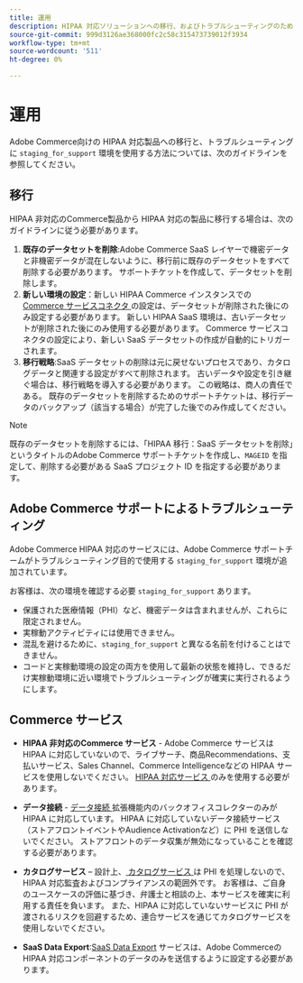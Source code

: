 ```yaml
---
title: 運用
description: HIPAA 対応ソリューションへの移行、およびトラブルシューティングのためのセカンダリステージング環境の使用に関するガイドライン。
source-git-commit: 999d3126ae368000fc2c58c315473739012f3934
workflow-type: tm+mt
source-wordcount: '511'
ht-degree: 0%

---
```



# 運用

Adobe Commerce向けの HIPAA 対応製品への移行と、トラブルシューティングに `staging_for_support` 環境を使用する方法については、次のガイドラインを参照してください。

## 移行

HIPAA 非対応のCommerce製品から HIPAA 対応の製品に移行する場合は、次のガイドラインに従う必要があります。

1. **既存のデータセットを削除**:Adobe Commerce SaaS レイヤーで機密データと非機密データが混在しないように、移行前に既存のデータセットをすべて削除する必要があります。 サポートチケットを作成して、データセットを削除します。
1. **新しい環境の設定**：新しい HIPAA Commerce インスタンスでの [Commerce サービスコネクタ ](https://experienceleague.adobe.com/en/docs/commerce-merchant-services/user-guides/integration-services/saas) の設定は、データセットが削除された後にのみ設定する必要があります。 新しい HIPAA SaaS 環境は、古いデータセットが削除された後にのみ使用する必要があります。 Commerce サービスコネクタの設定により、新しい SaaS データセットの作成が自動的にトリガーされます。
1. **移行戦略**:SaaS データセットの削除は元に戻せないプロセスであり、カタログデータと関連する設定がすべて削除されます。 古いデータや設定を引き継ぐ場合は、移行戦略を導入する必要があります。 この戦略は、商人の責任である。 既存のデータセットを削除するためのサポートチケットは、移行データのバックアップ（該当する場合）が完了した後でのみ作成してください。

>[!NOTE]
>既存のデータセットを削除するには、「HIPAA 移行：SaaS データセットを削除」というタイトルのAdobe Commerce サポートチケットを作成し、`MAGEID` を指定して、削除する必要がある SaaS プロジェクト ID を指定する必要があります。

## Adobe Commerce サポートによるトラブルシューティング

Adobe Commerce HIPAA 対応のサービスには、Adobe Commerce サポートチームがトラブルシューティング目的で使用する `staging_for_support` 環境が追加されています。

お客様は、次の環境を確認する必要 `staging_for_support` あります。

- 保護された医療情報（PHI）など、機密データは含まれませんが、これらに限定されません。
- 実稼動アクティビティには使用できません。
- 混乱を避けるために、`staging_for_support` と異なる名前を付けることはできません。
- コードと実稼動環境の設定の両方を使用して最新の状態を維持し、できるだけ実稼動環境に近い環境でトラブルシューティングが確実に実行されるようにします。

## Commerce サービス

- **HIPAA 非対応のCommerce サービス** - Adobe Commerce サービスは HIPAA に対応していないので、ライブサーチ、商品Recommendations、支払いサービス、Sales Channel、Commerce Intelligenceなどの HIPAA サービスを使用しないでください。 [HIPAA 対応サービス ](overview.md) のみを使用する必要があります。

- **データ接続** - [ データ接続 ](https://experienceleague.adobe.com/en/docs/commerce-merchant-services/data-connection/overview) 拡張機能内のバックオフィスコレクターのみが HIPAA に対応しています。 HIPAA に対応していないデータ接続サービス（ストアフロントイベントやAudience Activationなど）に PHI を送信しないでください。 ストアフロントのデータ収集が無効になっていることを確認する必要があります。

- **カタログサービス** – 設計上、[ カタログサービス ](https://experienceleague.adobe.com/en/docs/commerce-merchant-services/catalog-service/overview) は PHI を処理しないので、HIPAA 対応監査およびコンプライアンスの範囲外です。 お客様は、ご自身のユースケースの評価に基づき、弁護士と相談の上、本サービスを確実に利用する責任を負います。 また、HIPAA に対応していないサービスに PHI が渡されるリスクを回避するため、連合サービスを通じてカタログサービスを使用しないでください。

- **SaaS Data Export**:[SaaS Data Export](https://experienceleague.adobe.com/en/docs/commerce-merchant-services/saas-data-export/overview) サービスは、Adobe Commerceの HIPAA 対応コンポーネントのデータのみを送信するように設定する必要があります。
